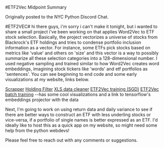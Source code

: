 #ETF2Vec Midpoint Summary

Originally posted to the NYC Python Discord Chat.

#ETF2VEC#
hi there guys, i'm sorry i can't make it tonight, but i wanted to share a small project i've been working on that applies Word2Vec to ETF stock selection. Basically, the project vectorizes a universe of stocks from Blackrock's ETF holdings and tries to condense portfolio inclusion information as a vector. For instance, some ETFs pick stocks based on metrics like 'value' and others on 'size' and this vector is a way to possibly summarize all these selection categories into a 128-dimensional number. I used negative sampling and trained similar to how Word2Vec creates word embeddings, imagining stock tickers like 'words' and etf portfolios as 'sentences'. You can see beginning to end code and some early visualizations at my website, links below.

[Scrapper](https://ryanjameskim.com/2021/03/31/BlackrockETFDownloader.html)
[Holding Filter](https://ryanjameskim.com/2021/04/21/DBFilter.html)
[XLS data cleaner](https://ryanjameskim.com/2021/04/20/DataCleaner.html)
[ETF2Vec training (SGD)](https://ryanjameskim.com/2021/04/22/ETF2Vec-Keras.html)
[ETF2Vec batch training](https://ryanjameskim.com/2021/04/27/ETF2Vec-Optimized.html) --has some cool visualizations and a link to tensorflow's embeddings projector with the data

Next, I'm going to work on using return data and daily variance to see if there are better ways to construct an ETF with less underling stocks or vice-versa, if a portfolio of single names is better expressed as an ETF. I'd ideally like to host this as a quick app on my website, so might need some help from the python webdevs!

Please feel free to reach out with any comments or suggestions.
